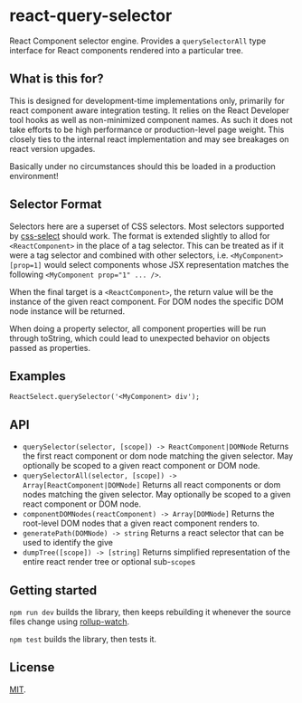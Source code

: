 # react-query-selector

React Component selector engine. Provides a `querySelectorAll` type interface for React components rendered into a particular tree.

## What is this for?

This is designed for development-time implementations only, primarily for react component aware integration testing. It relies on
the React Developer tool hooks as well as non-minimized component names. As such it does not take efforts to be high performance or
production-level page weight. This closely ties to the internal react implementation and may see breakages on react version upgades.

Basically under no circumstances should this be loaded in a production environment!

## Selector Format

Selectors here are a superset of CSS selectors. Most selectors supported by [css-select](https://github.com/fb55/css-select#supported-selectors)
should work. The format is extended slightly to allod for `<ReactComponent>` in the place of a tag selector. This can be treated as if
it were a tag selector and combined with other selectors, i.e. `<MyComponent>[prop=1]` would select components whose JSX representation
matches the following `<MyComponent prop="1" ... />`.

When the final target is a `<ReactComponent>`, the return value will be the instance of the given react component. For DOM nodes the specific
DOM node instance will be returned.

When doing a property selector, all component properties will be run through toString, which could lead to unexpected behavior on objects
passed as properties.

## Examples

```
ReactSelect.querySelector('<MyComponent> div');
```

## API

- `querySelector(selector, [scope]) -> ReactComponent|DOMNode`
  Returns the first react component or dom node matching the given selector. May optionally be scoped to a given react component or DOM node.
- `querySelectorAll(selector, [scope]) -> Array[ReactComponent|DOMNode]`
  Returns all react components or dom nodes matching the given selector. May optionally be scoped to a given react component or DOM node.
- `componentDOMNodes(reactComponent) -> Array[DOMNode]`
  Returns the root-level DOM nodes that a given react component renders to.
- `generatePath(DOMNode) -> string`
  Returns a react selector that can be used to identify the give
- `dumpTree([scope]) -> [string]`
  Returns simplified representation of the entire react render tree or optional sub-`scope`s

## Getting started

`npm run dev` builds the library, then keeps rebuilding it whenever the source files change using [rollup-watch](https://github.com/rollup/rollup-watch).

`npm test` builds the library, then tests it.

## License

[MIT](LICENSE).
